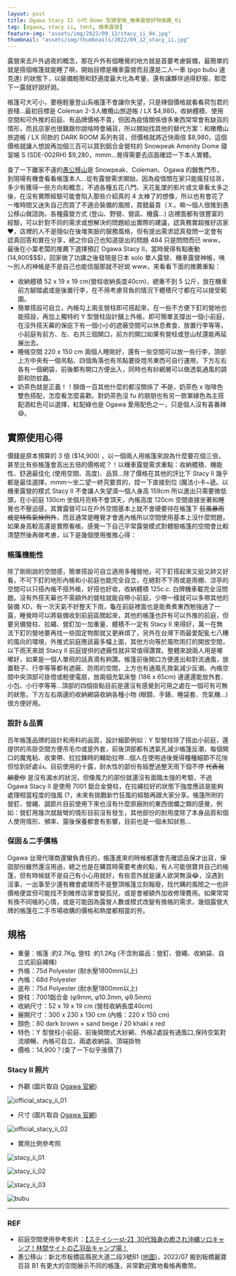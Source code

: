 ```yaml
---
layout: post
title: Ogawa Stacy II 小巧 Dome 型寢室帳_機車露營好物推薦_01
tag: [ogawa, stacy ii, tent, 機車露營]
feature-img: "assets/img/2022/09_12/stacy_ii_04.jpg"
thumbnail: "assets/img/thumbnails/2022/09_12_stacy_ii.jpg"
---
```


露營來去戶外過夜的概念，那在戶外有個睡覺的地方就是首要考慮裝備，最簡單的就是搭個帳篷就能睡了唄，開始目標是機車露營而且還是二人一車 (pgo bubu 速克達) 的狀態下，以裝備輕簡和舒適度最大化為考量，還有讓夥伴過得舒服，那麼下一露就好說好說。

帳篷可大可小，要極輕量登山系帳篷不會讓你失望，只是辣個價格就看看荷包君的嵌棧…最初目標是 Coleman 2-3人橄欖山旅遊帳 / LX $4,980，收納體積、使用空間和可外推的前庭、有品牌價格不貴，但因為疫情關係很多東西常常會有缺貨的情形，而且店家也很難跟你說啥時會補貨，所以開始找其他的替代方案：和橄欖山旅遊帳 / LX 同款的 DARK ROOM 系列有貨，但價格就將近快兩倍 $8,980，這個價格就讓人想說再加個三百可以買到鋁合金營柱的 Snowpeak Amenity Dome 寢室帳 S (SDE-002RH) $9,280，mmm…覺得需要去店面確認一下本人實體。

查了一下離家不遠的[愚公移山](http://www.mountainfun.com.tw/)是 Snowpeak、Coleman、Ogawa 的銷售門市，到現場有機會看看帳篷本人…從有露營需求開始，因為疫情關在家只能瘋狂估哥，多少有獲得一些方向和概念，不過各種五花八門、天花亂墜的影片或文章看太多之後，在沒有實際經驗可能會陷入那些介紹真的 4 太棒了的想像，所以也有會花了一堆時間又迷失自己而買了不適合裝備的風險，買錯最貴（Ｘ。嘛～個人很推到愚公移山做諮詢，各種露營方式 (登山、野營、營區、機露…) 店裡面都有很豐富的經驗，可以針對不同的需求或想解決的問題給出實際的建議，認真務實超推好店家❤️，店裡的人不是隨似在後堆笑臉的服務風格，但有提出需求認真發問一定會有認真回答和實在分享，總之你自己也知道提出的問題 484 只是問問而已 www，最後在小葉老闆的推薦下選擇預訂 Ogawa Stacy II，當時覺得有點衝動 (14,900$$$)，回家做了功課之後發現是日本 solo 單人露營、機車露營神帳，咦～別人的神帳是不是自己也能信服那就不好說 www，來看看下面的推薦重點：

- 收納體積 52 x 19 x 19 cm(營柱收納長度40cm)，總重不到 5 公斤，放在機車前方腳踏處或是後置行李，在不用考慮背負的情況下體積尺寸都在可以接受範圍。
- 簡單搭設可自立，內帳勾上兩支營柱即可搭起來，在一些不方便下釘的營地也能搭設，再加上獨特的 Y 型營柱設計舖上外帳，即可簡單支撐出一個小前庭，在沒外搭天幕的保庇下有一個小小的遮蔽空間可以休息煮食、放置行李等等，小前庭有前方、左、右共三個開口，前方的開口如果有營柱或登山杖還能再延展出去。
- 睡帳空間 220 x 150 cm 兩個人睡剛好，還有一些空間可以放一些行李，頂部上方中央有一個吊點、四個角落也有吊點要掛燈吊東西可自行運用，下方左右各有一個網袋，前後都有開口方便出入，同時也有紗網層可以做透氣通風的調節和防蚊蟲。
- 奶茶色就是正義！！顏值一百其他什麼的都沒關係了 ~~不是~~，奶茶色 x 咖啡色雙色搭配，怎麼看怎麼喜歡。對奶茶色沒 fu 的朋朋也有另一款軍綠色為主搭配酒紅色可以選擇，紅配綠也是 Ogawa 愛用配色之一，只是個人沒有喜番辣😅。

## 實際使用心得

價錢是原本預算的 3 倍 ($14,900) ，以一個兩人用帳篷來說為什麼要花個三倍，甚至比有些帳篷會高出五倍的價格呢？！以機車露營需求重點：收納體積、機能性、舒適最佳化 (使用空間、高度)、品質…除了價格在其他的評比下 Stacy II 幾乎都是最佳選擇，mmm～坐二望一終究要買的，捏一下直接到位 (魔法小卡~遞。以機車露營的模式 Stacy II 不會讓人失望滴～個人身高 159cm 所以進出只需要微低頭，在小前庭 130cm 坐個月亮椅不會頂天，內帳高度 120cm 空間直接坐著和睡覺也不壓迫感，其實露營可以在戶外空間基本上就不會硬要待在帳篷下 ~~狂風暴雨或是特殊氣候例外~~，而且通常是睡覺才會進內帳所以空間使用基本上沒什麼問題，如果身高較高還是實際看帳，感覺一下自己平常露營模式對體驗帳篷的空間會比較清楚然後再做考慮，以下是幾個使用推推心得：

### 帳篷機能性

除了剛剛說的空間感，簡單搭設可自立適用多種營地，可下釘搭起來又挺又帥又好看，不可下釘的地形內帳和小前庭也能完全自立，在絕對不下雨或是雨棚、涼亭的空間可以只搭內帳不搭外帳，好搭也好收，收納體積 125c.c. 白牌機車載完全沒問題。沒有外搭天幕也不需額外的營柱就能自帶小前庭，少帶一樣就可以多帶其他的裝備 XD，有一次天氣不好整天下雨，龜在前庭裡面也是能煮煮東西勉強過了一露，睡覺時可以將裝備收到前庭區關起來，其他的帳篷也許有可以外推的前庭，但要另備營柱、拉繩、營釘加一加重量、體積不一定有 Stacy II 來得好，萬一在無法下釘的營地要再找一些固定物那就又更麻煩了，另外在台灣下雨最愛配亂七八糟的風向的環境，外推式前庭應該最多檔上面，其他方向等於風吹雨打的開放空間，以下雨天來說 Stacy II 前庭提供的遮蔽性就非常值得讚賞。整體來說兩人用是嘟嘟好，如果是一個人單飛的話真滴有夠讚。帳篷前後開口方便進出和對流通風，放置鞋子、行李等等都有遮蔽、防雨的空間，上方也有通風孔換氣減少反潮。內帳空間中央頂部可掛燈或輕便電扇，放兩個充氣床墊 (186 x 65cm) 邊邊還能放外套、小包、小行李等等…頂部的四個掛點目前是還沒有感覺到可用之處在一個可有可無的狀態，下方左右兩邊的收納網袋收納各種小物 (眼鏡、手錶、睡袋套、充氣機...)很方便好用。

### 設計＆品質

百年帳篷品牌的設計和用料的品質，設計細節例如：Y 型營柱除了搭出小前庭，還提供的吊掛空間方便吊毛巾或是外套，前後頂部都有透氣孔減少帳篷反潮，每個開口的魔鬼粘、收束帶、拉拉鍊時的輔助拉帶…個人在使用過後覺得種種細節不花俏但恰到好處👍。目前使用約十露，耐水性的部份有經歷過整天雨下個不停 ~~代表我越愛你~~ 是沒有漏水的狀況，但像風力的部份就還沒有面臨太強的考驗，不過 Ogawa Stacy II 是使用 7001 鋁合金營柱，在拉繩拉好的狀態下強度應該是能夠處理相當程度的強風 (?，未來有挑戰新竹狂風的經驗再跟大家分享。帳篷所附的營釘、營繩、調節片目前使用下來也沒有什麼原廠附的東西很爛之類的感覺，例如：營釘用幾次就敲彎的情形目前沒有發生，其他部份的耐用度除了本身品質和個人使用情形、頻率、露後保養都會有影響，目前也是一個未知狀態…

### 保固＆二手價格

Ogawa 台灣代理商還蠻負責任的，帳篷進來的時候都還會先確認品保才出貨，保固部份雖然還沒用過，總之也是在購買時需要考慮的點，有人可能很寶貝自己的帳篷，但有時候就不是自己有小心用就好，有些意外就是讓人欲哭無淚😂，沒遇到沒事，一出事至少還有機會處理而不是整頂帳篷立刻報廢，找代購的風險之一也許價格便宜但可能找不到維修店家會變孤兒，或是會被額外加收修理費用。如果常常有換不同帳的心情，或是可能因為露營人數或模式改變有換帳的需求，幾個露營大牌的帳篷在二手市場收購的價格和熱度都相當的夯。

## 規格

- 重量：帳篷 :約2.7Kg, 營柱 :約1.2Kg (不含附屬品：營釘、營繩、收納袋、自立式前庭繩條)
- 外帳：75d Polyester (耐水壓1800mm以上)
- 內帳：68d Polyester
- 底布：75d Polyester (耐水壓1800mm以上)
- 營柱：7001鋁合金 (φ9mm, φ10.3mm, φ9.5mm)
- 收納尺寸：52 x 19 x 19 cm (營柱收納長度40cm)
- 展開尺寸：300 x 230 x 130 cm (內帳：220 x 150 cm)
- 顏色：80 dark brown × sand beige / 20 khaki x red
- 特色：Y 型營柱小前庭、前後開關式大紗網、外帳2處設有通風口,保持空氣對流順暢、內帳可自立、兩處收納袋、頂端掛物
- 價格：14,900？(查了一下似乎漲價了)

### Stacy II 照片

- 外觀 (圖片取自 [Ogawa 官網](https://www.ilufar.com.tw/product_1183197.html))

![official_stacy_ii_01](/assets/img/2022/09_12/official_stacy_ii_01.jpg)

- 尺寸 (圖片取自 [Ogawa 官網](https://www.ilufar.com.tw/product_1183197.html))

![official_stacy_ii_02](/assets/img/2022/09_12/official_stacy_ii_02.jpg)

- 實用比例參考照

![stacy_ii_01](/assets/img/2022/09_12/stacy_ii_01.jpg)

![stacy_ii_02](/assets/img/2022/09_12/stacy_ii_02.jpg)

![stacy_ii_03](/assets/img/2022/09_12/stacy_ii_03.jpg)

![bubu](/assets/img/2022/09_12/bubu.jpg)

-------
### REF

- 前庭空間使用參考影片：[【ステイシーst-2】30代独身の癒され沖縄ソロキャンプ！林間サイトの乙羽岳キャンプ場！](https://www.youtube.com/watch?v=sBWA4UJU0jQ)
- 愚公移山：新北市板橋區縣民大道二段3號B1 ([地圖](https://www.google.com/maps?ll=25.012356,121.461961&z=16&t=m&hl=zh-TW&gl=TW&mapclient=embed&q=B1+No.+3%E8%99%9F%E7%B8%A3%E6%B0%91%E5%A4%A7%E9%81%93%E4%BA%8C%E6%AE%B5%E6%9D%BF%E6%A9%8B%E5%8D%80+%E6%96%B0%E5%8C%97%E5%B8%82220))，2022/07 搬到板橋麗寶百貨 B1 有更大的空間展示不同的帳篷，非常歡迎實地看帳再撒幣。
